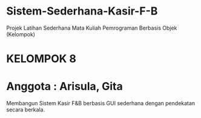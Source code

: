 # Sistem-Sederhana-Kasir-F-B

Projek Latihan Sederhana Mata Kuliah Pemrograman Berbasis Objek (Kelompok)
# KELOMPOK 8
# Anggota : Arisula, Gita

Membangun Sistem Kasir F&B berbasis GUI sederhana dengan pendekatan secara berkala.

